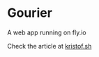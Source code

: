 # Gourier
A web app running on fly.io

Check the article at [kristof.sh](https://kristof.sh/posts/building-a-webapp-on-fly-io/scaffolding/)
